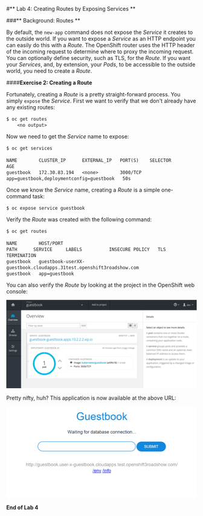 #** Lab 4: Creating Routes by Exposing Services **

###** Background: Routes **

By default, the `new-app` command does not expose the *Service* it creates to
the outside world. If you want to expose a *Service* as an HTTP endpoint you can
easily do this with a *Route*. The OpenShift router uses the HTTP header of the
incoming request to determine where to proxy the incoming request. You can
optionally define security, such as TLS, for the *Route*. If you want your
*Services*, and, by extension, your *Pods*,  to be accessible to the outside
world, you need to create a *Route*.

####**Exercise 2: Creating a Route**

Fortunately, creating a *Route* is a pretty straight-forward process.  You simply
`expose` the *Service*. First we want to verify that we don't already have any
existing routes:

	$ oc get routes
        <no output>

Now we need to get the *Service* name to expose:

	$ oc get services

    NAME        CLUSTER_IP      EXTERNAL_IP   PORT(S)    SELECTOR                                   AGE
    guestbook   172.30.83.194   <none>        3000/TCP   app=guestbook,deploymentconfig=guestbook   50s

Once we know the *Service* name, creating a *Route* is a simple one-command task:

	$ oc expose service guestbook

Verify the *Route* was created with the following command:

	$ oc get routes

    NAME        HOST/PORT                                                            PATH      SERVICE     LABELS          INSECURE POLICY   TLS TERMINATION
    guestbook   guestbook-userXX-guestbook.cloudapps.31test.openshift3roadshow.com             guestbook   app=guestbook

You can also verify the *Route* by looking at the project in the OpenShift web console:

![Route](images/route.png)

Pretty nifty, huh?  This application is now available at the above URL:

![Route](images/route2.png)

**End of Lab 4**
